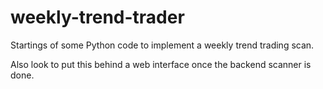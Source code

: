 # weekly-trend-trader

Startings of some Python code to implement a weekly trend trading scan.

Also look to put this behind a web interface once the backend scanner is done.

